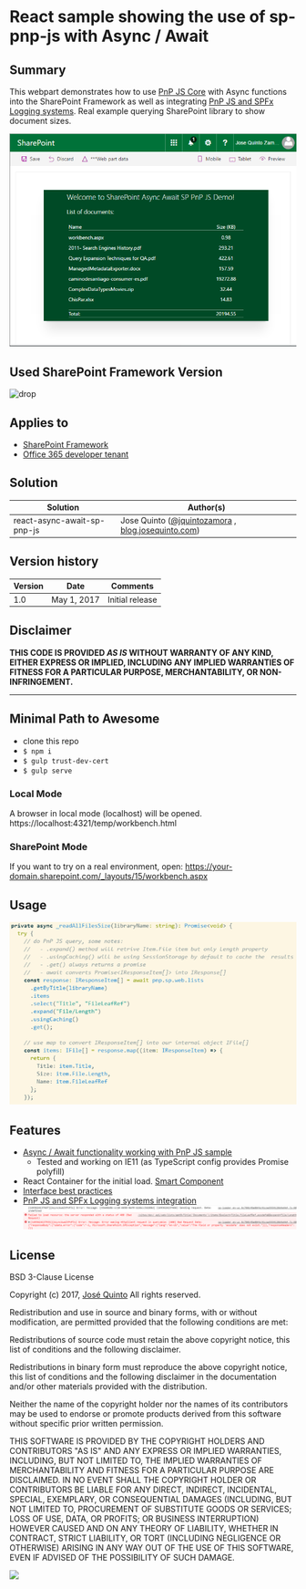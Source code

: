 # React sample showing the use of sp-pnp-js with Async / Await

## Summary
This webpart demonstrates how to use [PnP JS Core](https://github.com/SharePoint/PnP-JS-Core) with Async functions into the SharePoint Framework as well as integrating [PnP JS and SPFx Logging systems](https://blog.josequinto.com/2017/04/30/how-to-integrate-pnp-js-core-and-sharepoint-framework-logging-systems/). Real example querying SharePoint library to show document sizes.

![React-sp-pnp-js-async-await](./assets/async-await-sp-pnp-js.png)


## Used SharePoint Framework Version 
![drop](https://img.shields.io/badge/drop-GA-green.svg)


## Applies to
* [SharePoint Framework](http://dev.office.com/sharepoint/docs/spfx/sharepoint-framework-overview)
* [Office 365 developer tenant](http://dev.office.com/sharepoint/docs/spfx/set-up-your-developer-tenant)

## Solution

Solution|Author(s)
--------|---------
react-async-await-sp-pnp-js | Jose Quinto ([@jquintozamora](https://twitter.com/jquintozamora) , [blog.josequinto.com](https://blog.josequinto.com))

## Version history

Version|Date|Comments
-------|----|--------
1.0|May 1, 2017|Initial release

## Disclaimer
**THIS CODE IS PROVIDED *AS IS* WITHOUT WARRANTY OF ANY KIND, EITHER EXPRESS OR IMPLIED, INCLUDING ANY IMPLIED WARRANTIES OF FITNESS FOR A PARTICULAR PURPOSE, MERCHANTABILITY, OR NON-INFRINGEMENT.**

---

## Minimal Path to Awesome
- clone this repo
- `$ npm i`
- `$ gulp trust-dev-cert`
- `$ gulp serve `

### Local Mode
A browser in local mode (localhost) will be opened.
https://localhost:4321/temp/workbench.html

### SharePoint Mode
If you want to try on a real environment, open:
https://your-domain.sharepoint.com/_layouts/15/workbench.aspx

## Usage
![React-sp-pnp-js-async-await-code](./assets/async-await-sp-pnp-js-2.png)


## Features
- [Async / Await functionality working with PnP JS sample](https://github.com/jquintozamora/spfx-react-async-await-sp-pnp-js/blob/master/src/webparts/asyncAwaitPnPJs/components/AsyncAwaitPnPJs.tsx#L93)
  - Tested and working on IE11 (as TypeScript config provides Promise polyfill)
- React Container for the initial load. [Smart Component](https://github.com/jquintozamora/spfx-react-async-await-sp-pnp-js/blob/master/src/webparts/asyncAwaitPnPJs/components/IAsyncAwaitPnPJsState.ts)
- [Interface best practices](https://github.com/jquintozamora/spfx-react-async-await-sp-pnp-js/tree/master/src/webparts/asyncAwaitPnPJs/interfaces)
- [PnP JS and SPFx Logging systems integration](https://blog.josequinto.com/2017/04/30/how-to-integrate-pnp-js-core-and-sharepoint-framework-logging-systems)
![React-sp-pnp-js-async-await-code](./assets/pnp-js-logging-spfx.png)



## License
BSD 3-Clause License

Copyright (c) 2017, [José Quinto](https://blog.josequinto.com) All rights reserved.

Redistribution and use in source and binary forms, with or without modification, are permitted provided that the following conditions are met:

Redistributions of source code must retain the above copyright notice, this list of conditions and the following disclaimer.

Redistributions in binary form must reproduce the above copyright notice, this list of conditions and the following disclaimer in the documentation and/or other materials provided with the distribution.

Neither the name of the copyright holder nor the names of its contributors may be used to endorse or promote products derived from this software without specific prior written permission.

THIS SOFTWARE IS PROVIDED BY THE COPYRIGHT HOLDERS AND CONTRIBUTORS "AS IS" AND ANY EXPRESS OR IMPLIED WARRANTIES, INCLUDING, BUT NOT LIMITED TO, THE IMPLIED WARRANTIES OF MERCHANTABILITY AND FITNESS FOR A PARTICULAR PURPOSE ARE DISCLAIMED. IN NO EVENT SHALL THE COPYRIGHT HOLDER OR CONTRIBUTORS BE LIABLE FOR ANY DIRECT, INDIRECT, INCIDENTAL, SPECIAL, EXEMPLARY, OR CONSEQUENTIAL DAMAGES (INCLUDING, BUT NOT LIMITED TO, PROCUREMENT OF SUBSTITUTE GOODS OR SERVICES; LOSS OF USE, DATA, OR PROFITS; OR BUSINESS INTERRUPTION) HOWEVER CAUSED AND ON ANY THEORY OF LIABILITY, WHETHER IN CONTRACT, STRICT LIABILITY, OR TORT (INCLUDING NEGLIGENCE OR OTHERWISE) ARISING IN ANY WAY OUT OF THE USE OF THIS SOFTWARE, EVEN IF ADVISED OF THE POSSIBILITY OF SUCH DAMAGE.


<img src="https://telemetry.sharepointpnp.com/sp-dev-fx-webparts/samples/react-async-await-sp-pnp-js" />
